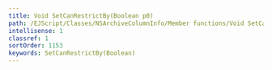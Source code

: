 ```yaml
---
title: Void SetCanRestrictBy(Boolean p0)
path: /EJScript/Classes/NSArchiveColumnInfo/Member functions/Void SetCanRestrictBy(Boolean p_0)
intellisense: 1
classref: 1
sortOrder: 1153
keywords: SetCanRestrictBy(Boolean)
---
```





